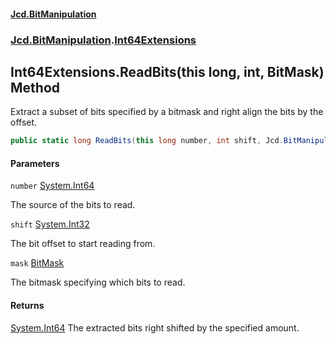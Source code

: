#### [Jcd.BitManipulation](index.md 'index')

### [Jcd.BitManipulation](Jcd.BitManipulation.md 'Jcd.BitManipulation').[Int64Extensions](Jcd.BitManipulation.Int64Extensions.md 'Jcd.BitManipulation.Int64Extensions')

## Int64Extensions.ReadBits(this long, int, BitMask) Method

Extract a subset of bits specified by a bitmask and right align the bits by the offset.

```csharp
public static long ReadBits(this long number, int shift, Jcd.BitManipulation.BitMask mask);
```

#### Parameters

<a name='Jcd.BitManipulation.Int64Extensions.ReadBits(thislong,int,Jcd.BitManipulation.BitMask).number'></a>

`number` [System.Int64](https://docs.microsoft.com/en-us/dotnet/api/System.Int64 'System.Int64')

The source of the bits to read.

<a name='Jcd.BitManipulation.Int64Extensions.ReadBits(thislong,int,Jcd.BitManipulation.BitMask).shift'></a>

`shift` [System.Int32](https://docs.microsoft.com/en-us/dotnet/api/System.Int32 'System.Int32')

The bit offset to start reading from.

<a name='Jcd.BitManipulation.Int64Extensions.ReadBits(thislong,int,Jcd.BitManipulation.BitMask).mask'></a>

`mask` [BitMask](Jcd.BitManipulation.BitMask.md 'Jcd.BitManipulation.BitMask')

The bitmask specifying which bits to read.

#### Returns

[System.Int64](https://docs.microsoft.com/en-us/dotnet/api/System.Int64 'System.Int64')
The extracted bits right shifted by the specified amount.